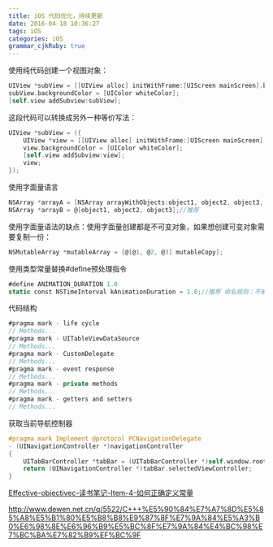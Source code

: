 ```yaml
---
title: iOS 代码优化，持续更新
date: 2016-04-18 10:36:27
tags: iOS
categories: iOS
grammar_cjkRuby: true
---
```


使用纯代码创建一个视图对象：

```objectivec
UIView *subView = [[UIView alloc] initWithFrame:[UIScreen mainScreen].bounds];
subView.backgroundColor = [UIColor whiteColor];
[self.view addSubview:subView];
```

这段代码可以转换成另外一种等价写法：

```objectivec
UIView *subView = ({
    UIView *view = [[UIView alloc] initWithFrame:[UIScreen mainScreen].bounds];
    view.backgroundColor = [UIColor whiteColor];
    [self.view addSubview:view];
    view;
});
```



使用字面量语言

```objectivec
NSArray *arrayA = [NSArray arrayWithObjects:object1, object2, object3, nil];
NSArray *arrayB = @[object1, object2, object3];//推荐
```

使用字面量语法的缺点：使用字面量创建都是不可变对象，如果想创建可变对象需要复制一份：

```objectivec
NSMutableArray *mutableArray = [@[@1, @2, @3] mutableCopy];
```



使用类型常量替换#define预处理指令

```swift
#define ANIMATION_DURATION 1.0
static const NSTimeInterval kAnimationDuration = 1.0;//推荐 命名规则：不被外部访问时 k+变量名
```



代码结构

```swift
#pragma mark - life cycle
// Methods...
#pragma mark - UITableViewDataSource
// Methods...
#pragma mark - CustomDelegate
// Methods...
#pragma mark - event response
// Methods...
#pragma mark - private methods
// Methods...
#pragma mark - getters and setters
// Methods...
```



获取当前导航控制器

```objectivec
#pragma mark Implement @protocol PCNavigationDelegate
- (UINavigationController *)navigationController
{
    UITabBarController *tabBar = (UITabBarController *)self.window.rootViewController;
    return (UINavigationController *)tabBar.selectedViewController;
}
```



[Effective-objectivec-读书笔记-Item-4-如何正确定义常量](http://tutuge.me/2015/03/11/Effective-objectivec-%E8%AF%BB%E4%B9%A6%E7%AC%94%E8%AE%B0-Item-4-%E5%A6%82%E4%BD%95%E6%AD%A3%E7%A1%AE%E5%AE%9A%E4%B9%89%E5%B8%B8%E9%87%8F/)

http://www.dewen.net.cn/q/5522/C+++%E5%90%84%E7%A7%8D%E5%85%A8%E5%B1%80%E5%B8%B8%E9%87%8F%E7%9A%84%E5%A3%B0%E6%98%8E%E6%96%B9%E5%BC%8F%E7%9A%84%E4%BC%98%E7%BC%BA%E7%82%B9%EF%BC%9F